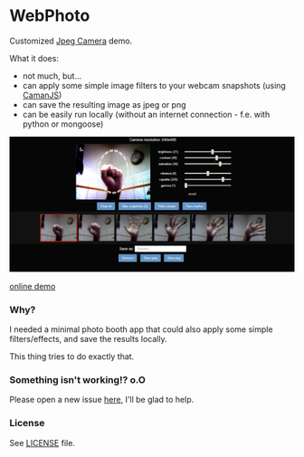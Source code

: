 # WebPhoto
Customized [Jpeg Camera](https://github.com/amw/jpeg_camera) demo.

What it does:

 - not much, but...
 - can apply some simple image filters to your webcam snapshots (using [CamanJS](http://camanjs.com/))
 - can save the resulting image as jpeg or png
 - can be easily run locally (without an internet connection - f.e. with python or mongoose)

![](assets/screenshot02.png)

[online demo](https://raw.githack.com/azrafe7/webphoto/master/index.html)


### Why?
I needed a minimal photo booth app that could also apply some simple filters/effects, and save the results locally.

This thing tries to do exactly that.

### Something isn't working!? o.O
Please open a new issue [here](https://github.com/azrafe7/WebPhoto/issues), I'll be glad to help.

### License
See [LICENSE](LICENSE) file.